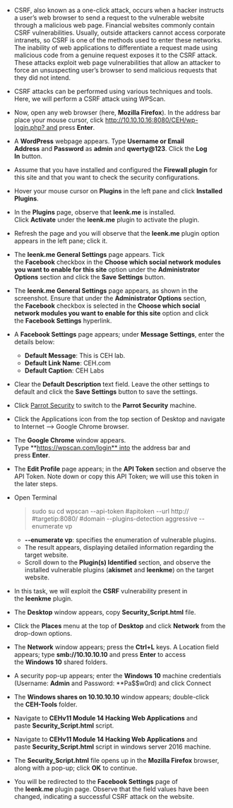 - CSRF, also known as a one-click attack, occurs when a hacker instructs a user’s web browser to send a request to the vulnerable website through a malicious web page. Financial websites commonly contain CSRF vulnerabilities. Usually, outside attackers cannot access corporate intranets, so CSRF is one of the methods used to enter these networks. The inability of web applications to differentiate a request made using malicious code from a genuine request exposes it to the CSRF attack. These attacks exploit web page vulnerabilities that allow an attacker to force an unsuspecting user’s browser to send malicious requests that they did not intend.

- CSRF attacks can be performed using various techniques and tools. Here, we will perform a CSRF attack using WPScan.

- Now, open any web browser (here, **Mozilla Firefox**). In the address bar place your mouse cursor, click http://10.10.10.16:8080/CEH/wp-login.php? and press **Enter**.
- A **WordPress** webpage appears. Type **Username or Email Address** and **Password** as **admin** and **qwerty@123**. Click the **Log In** button.
- Assume that you have installed and configured the **Firewall plugin** for this site and that you want to check the security configurations.
- Hover your mouse cursor on **Plugins** in the left pane and click **Installed Plugins**.
- In the **Plugins** page, observe that **leenk.me** is installed. Click **Activate** under the **leenk.me** plugin to activate the plugin.
- Refresh the page and you will observe that the **leenk.me** plugin option appears in the left pane; click it.
- The **leenk.me General Settings** page appears. Tick the **Facebook** checkbox in the **Choose which social network modules you want to enable for this site** option under the **Administrator Options** section and click the **Save Settings** button.
- The **leenk.me General Settings** page appears, as shown in the screenshot. Ensure that under the **Administrator Options** section, the **Facebook** checkbox is selected in the **Choose which social network modules you want to enable for this site** option and click the **Facebook Settings** hyperlink.
- A **Facebook Settings** page appears; under **Message Settings**, enter the details below:
    -   **Default Message**: This is CEH lab.
    -   **Default Link Name**: CEH.com
    -   **Default Caption**: CEH Labs
- Clear the **Default Description** text field. Leave the other settings to default and click the **Save Settings** button to save the settings.
- Click [Parrot Security](https://labclient.labondemand.com/Instructions/9baf6657-1025-452d-b133-7e88ffcb9dd2?rc=10#) to switch to the **Parrot Security** machine.
- Click the Applications icon from the top section of Desktop and navigate to Internet --> Google Chrome browser.
- The **Google Chrome** window appears. Type **https://wpscan.com/login** into the address bar and press **Enter**.
- The **Edit Profile** page appears; in the **API Token** section and observe the API Token. Note down or copy this API Token; we will use this token in the later steps.
- Open Terminal
	> sudo su
	> cd
	> wpscan --api-token #apitoken --url http:// #targetip:8080/ #domain --plugins-detection aggressive --enumerate vp
	- **--enumerate vp**: specifies the enumeration of vulnerable plugins.
	- The result appears, displaying detailed information regarding the target website.
	- Scroll down to the **Plugin(s) Identified** section, and observe the installed vulnerable plugins (**akismet** and **leenkme**) on the target website.


- In this task, we will exploit the **CSRF** vulnerability present in the **leenkme** plugin.
- The **Desktop** window appears, copy **Security_Script.html** file.
- Click the **Places** menu at the top of **Desktop** and click **Network** from the drop-down options.
- The **Network** window appears; press the **Ctrl+L** keys. A Location field appears; type **smb://10.10.10.10** and press **Enter** to access the **Windows 10** shared folders.
- A security pop-up appears; enter the **Windows 10** machine credentials (Username: **Admin** and Password: **Pa$$w0rd) and click Connect
- The **Windows shares on 10.10.10.10** window appears; double-click the **CEH-Tools** folder.
- Navigate to **CEHv11 Module 14 Hacking Web Applications** and paste **Security_Script.html** script.
- Navigate to **CEHv11 Module 14 Hacking Web Applications** and paste **Security_Script.html** script in windows server 2016 machine.
- The **Security_Script.html** file opens up in the **Mozilla Firefox** browser, along with a pop-up; click **OK** to continue.
- You will be redirected to the **Facebook Settings** page of the **leenk.me** plugin page. Observe that the field values have been changed, indicating a successful CSRF attack on the website.